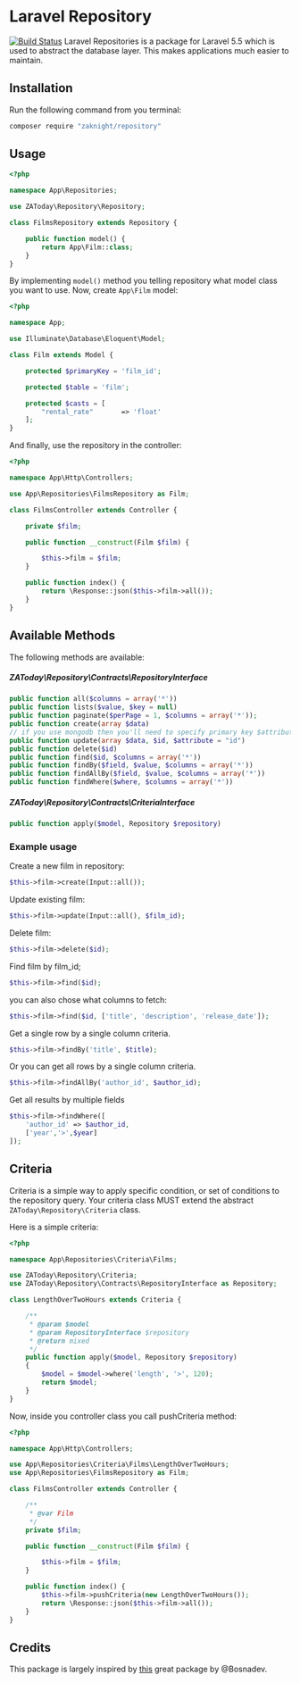 # Laravel Repository
[![Build Status](https://travis-ci.org/zatoday/repository.svg?branch=master)](https://travis-ci.org/zatoday/repository)
Laravel Repositories is a package for Laravel 5.5 which is used to abstract the database layer. This makes applications much easier to maintain.

## Installation

Run the following command from you terminal:

 ```bash
 composer require "zaknight/repository"
 ```

## Usage

```php
<?php

namespace App\Repositories;

use ZAToday\Repository\Repository;

class FilmsRepository extends Repository {

    public function model() {
        return App\Film::class;
    }
}
```

By implementing ```model()``` method you telling repository what model class you want to use. Now, create ```App\Film``` model:

```php
<?php

namespace App;

use Illuminate\Database\Eloquent\Model;

class Film extends Model {

    protected $primaryKey = 'film_id';

    protected $table = 'film';

    protected $casts = [
        "rental_rate"       => 'float'
    ];
}
```

And finally, use the repository in the controller:

```php
<?php

namespace App\Http\Controllers;

use App\Repositories\FilmsRepository as Film;

class FilmsController extends Controller {

    private $film;

    public function __construct(Film $film) {

        $this->film = $film;
    }

    public function index() {
        return \Response::json($this->film->all());
    }
}
```

## Available Methods

The following methods are available:

##### ZAToday\Repository\Contracts\RepositoryInterface

```php
public function all($columns = array('*'))
public function lists($value, $key = null)
public function paginate($perPage = 1, $columns = array('*'));
public function create(array $data)
// if you use mongodb then you'll need to specify primary key $attribute
public function update(array $data, $id, $attribute = "id")
public function delete($id)
public function find($id, $columns = array('*'))
public function findBy($field, $value, $columns = array('*'))
public function findAllBy($field, $value, $columns = array('*'))
public function findWhere($where, $columns = array('*'))
```

##### ZAToday\Repository\Contracts\CriteriaInterface

```php
public function apply($model, Repository $repository)
```

### Example usage


Create a new film in repository:

```php
$this->film->create(Input::all());
```

Update existing film:

```php
$this->film->update(Input::all(), $film_id);
```

Delete film:

```php
$this->film->delete($id);
```

Find film by film_id;

```php
$this->film->find($id);
```

you can also chose what columns to fetch:

```php
$this->film->find($id, ['title', 'description', 'release_date']);
```

Get a single row by a single column criteria.

```php
$this->film->findBy('title', $title);
```

Or you can get all rows by a single column criteria.
```php
$this->film->findAllBy('author_id', $author_id);
```

Get all results by multiple fields

```php
$this->film->findWhere([
    'author_id' => $author_id,
    ['year','>',$year]
]);
```

## Criteria

Criteria is a simple way to apply specific condition, or set of conditions to the repository query. Your criteria class MUST extend the abstract ```ZAToday\Repository\Criteria``` class.

Here is a simple criteria:

```php
<?php

namespace App\Repositories\Criteria\Films;

use ZAToday\Repository\Criteria;
use ZAToday\Repository\Contracts\RepositoryInterface as Repository;

class LengthOverTwoHours extends Criteria {

    /**
     * @param $model
     * @param RepositoryInterface $repository
     * @return mixed
     */
    public function apply($model, Repository $repository)
    {
        $model = $model->where('length', '>', 120);
        return $model;
    }
}
```

Now, inside you controller class you call pushCriteria method:

```php
<?php

namespace App\Http\Controllers;

use App\Repositories\Criteria\Films\LengthOverTwoHours;
use App\Repositories\FilmsRepository as Film;

class FilmsController extends Controller {

    /**
     * @var Film
     */
    private $film;

    public function __construct(Film $film) {

        $this->film = $film;
    }

    public function index() {
        $this->film->pushCriteria(new LengthOverTwoHours());
        return \Response::json($this->film->all());
    }
}
```


## Credits

This package is largely inspired by [this](https://github.com/bosnadev/repository) great package by @Bosnadev.
